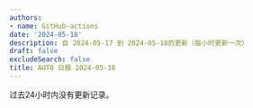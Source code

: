 ```yaml
---
authors:
- name: GitHub-actions
date: '2024-05-18'
description: 自 2024-05-17 到 2024-05-18的更新（每小时更新一次）
draft: false
excludeSearch: false
title: AUTO 日报 2024-05-18
---
```


过去24小时内没有更新记录。